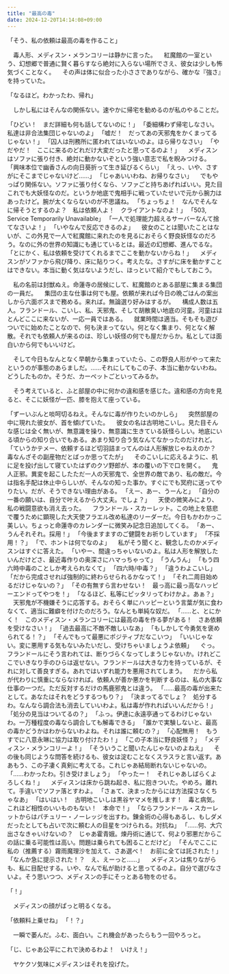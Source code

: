 ```yaml
---
title: "最高の毒"
date: 2024-12-20T14:14:08+09:00
---
```

「そう、私の依頼は最高の毒を作ること」

　毒人形、メディスン・メランコリーは静かに言った。
　紅魔館の一室という、幻想郷で普通に賢く暮らすなら絶対に入らない場所でさえ、彼女は少しも怖気づくことなく。
　その声は体に似合った小ささでありながら、確かな『強さ』を持っていた。

「なるほど。わかったわ、帰れ」

　しかし私にはそんなの関係ない。速やかに帰宅を勧めるのが私のやることだ。

「ひどい！　まだ詳細も何も話してないのに！」
「委細構わず帰宅しなさい。私達は非合法集団じゃないのよ」
「嘘だ！　だってあの天邪鬼をかくまってるじゃない！」
「囚人は刑務所に匿われてはいないのよ。ほら帰りなさい」
「やだやだ！　ここに来るのどれだけ大変だったと思ってるのよ！」
　メディスンはソファに張り付き、絶対に動かないぞという強い意志で私を睨みつける。
「興味本位で幽香さんの向日葵折って生き延びるくらい」
「えっ、いや、さすがにそこまでじゃないけど……」
「じゃあいいわね、お帰りなさい」
　でもやっぱり関係ない。ソファに張り付くなら、ソファごと持ちあげればいい。見た目これでも大妖怪なのだ。というか地底で鬼相手に戦っていたせいで元から腕力はあったけど。腕が太くならないのが不思議ね。
「ちょっちょ！　なんでそんなに帰そうとするのよ？　私は依頼人よ！　クライアントなのよ！」
「503, Service Temporarily Unavailable」
「一人で処理能力超えるサーバーなんて捨てなさいよ！」
「いやなんで反応できるのよ」
　彼女のことは聞いたことはないが、この外見で一人で紅魔館に来れたのを見るにおそらく野良妖怪なのだろう。なのに外の世界の知識にも通じているとは。最近の幻想郷、進んでるな。
「とにかく、私は依頼を受けてくれるまでここを動かないからね！」
　メディスンがソファから飛び降り、床に貼りつく。考えたな。さすがに床を動かすことはできない。本当に動く気はないようだし、ほっといて紹介でもしておこう。

　私の名前は封獣ぬえ。命蓮寺の居候にして、紅魔館のとある部屋に集まる集団の一員だ。
　集団の主な仕事は何でも屋。依頼が来れば今日の晩ごはんの案出しから六面ボスまで務める。来れば。無論選り好みはするが。
　構成人数は五人。フランドール、こいし、私、天邪鬼、そして胡散臭い地底の河童。河童はほとんどここに来ないが、一応一員ではある。
　就業時間は適当。そもそも遊びついでに始めたことなので、何も決まってない。何となく集まり、何となく解散。それでも依頼人が来るのは、珍しい妖怪の何でも屋だからか。私としては面白いから何でもいいけど。

　そして今日もなんとなく早朝から集まっていたら、この野良人形がやって来たというのが事態のあらましだ。……それにしてもこの子、本当に動かないわね。どうしたものか。そうだ、カーペットごといってみるか。

　そう考えていると、ふと部屋の中に何かの違和感を感じた。違和感の方向を見ると、そこに妖怪が一匹、膝を抱えて座っている。

「ずーいぶんと啖呵切るねえ。そんなに毒が作りたいのかしら」
　突然部屋の中に現れた彼女が、首を傾げていた。
　彼女の名は古明地こいし。見た目そんな感じは全く無いが、無意識を操り、無意識に生きている妖怪らしい。地底にいる頃からの知り合いでもある。あまり知り合う気なんてなかったのだけれど。
「ていうかテメー、依頼するほど切羽詰まってんのは人形解放じゃねえのか？　毒なんざその副産物だとばっか思ってたが」
　そのこいしに応えるように、机に足を投げ出して寝ていたはずのクソ野郎が、本の覆いの下で口を開く。
　鬼人正邪。異変を起こしたただ一人の天邪鬼で、全世界の敵であり、私の敵だ。今は指名手配は休止中らしいが、そんなの知った事か。すぐにでも冥府に送ってやりたい。だが、そうできない理由がある。
「えー、あー、うーんと」
「自分の一番の願いは、自分で叶えるから大丈夫。でしょ？」
　天使の微笑みにより、私の戦闘意欲も消え去った。
　フランドール・スカーレット。この地上を慈悲で覆うために顕現した大天使フラエル改め私達のリーダーだ。今日もかわかっこ美しい。ちょっと命蓮寺のカレンダーに微笑み記念日追加してくる。
「あー、うんそれそれ。採用！」
「今後ますますのご健闘をお祈りしています」
「不採用！？」
「で、ホントは何でなのよ」
　私がそう聞くと、観念したのかメディスンはすぐに答えた。
「いやー、間違っちゃいないのよ。私は人形を解放したいんだけどさ、最近毒作りの奥深さにハマっちゃって」
「うんうん」
「もう四六時中毒のことしか考えられなくて」
「四六時/中毒？」
「違うわよこいし」
「だから完成させれば強制的に終わらせられるかなって！」
「それ二周目始めるだけじゃないの？」
「その有無すら言わせない！　最っ高に最っ高なハッピーエンドってやつを！」
「なるほど、私等にピッタリってわけかよ。あぁ？」
　天邪鬼が不機嫌そうに応答する。おそらく単にハッピーという言葉が気に食わなくて、適当に難癖を付けたのだろう。なんとも単純な奴だ。
「……と、とにかく！　このメディスン・メランコリーには最高の毒を作る夢がある！　さあ依頼を受けなさい！」
「過去最高に不敵不敵しいなあ」
「もしかして今勇気を褒められてる！？」
「そんでもって最悪にポジティブだなこいつ」
「いいじゃない。変に悪用する気もないみたいだし、受けちゃいましょうよ依頼」
　ぐっ。フランドールにそう言われては、断りづらくなってしまうじゃないか。けれどここでいきなり手のひらは返せない。フランドールは大きな力を持っているが、それに対して善良すぎる。あれではいずれ能力を悪用されてしまう。
　だから私が代わりに慎重にならなければ。依頼人が善か悪かを判断するのは、私の大事な仕事の一つだ。ただ反対するだけの馬鹿邪鬼とは違う。
「……最高の毒が出来たとして。あなたはそれをどうするつもり？」
「決まってるでしょ？　処分するわ。なんなら調合法も消去していいわよ。私は毒が作れればいいんだから！」
「処分の見当はついてるの？」
「ふっ。伊達に永遠亭通ってるわけじゃないわ。一万種程度の毒なら調合しても解毒できる」
「誰かで実験しないと、最高の毒かどうかはわからないわよね。それは誰に頼むの？」
「心配無用！　もうすでに八意永琳に協力は取り付けたわ！」
「この子本当に野良妖怪？」
「メディスン・メランコリーよ！」
「そういうこと聞いたんじゃないのよねえ」
　その後も同じような問答を続けるも、彼女は淀むことなくスラスラと言い返す。ああもう、この子凄く真剣に考えてる。これじゃあ結局断れないじゃないの。
「……わかったわ。引き受けましょう」
「やったー！　それじゃあしばらくよろしくね！」
　メディスンは床から跳ね起き、私に抱きついた。やめろ。離れて。手違いでソファ落とすわよ。
「さぁて、決まったからには方法探さなくちゃなあ」
「はいはい！　古明地こいしは黒谷ヤマメを推します！　毒と病気。これほど相性のいいものもない！　本命で！」
「ならフランドール・スカーレットからはパチュリー・ノーレッジを出すわ。錬金術の心得もあるし、もしダメだったとしても占いで次に頼む人の目星をつけられる。対抗ね」
「……何、大穴出さなきゃいけないの？　じゃあ霍青娥。煉丹術に通じて、何より邪悪だからこの話に乗る可能性は高い。問題は乗られても困ることだけど」
「そんでここに私の（推薦する）霧雨魔理沙を加えて、さあ選べ！　お前に全ては託された！」
「なんか急に提示された！？　え、えーっと……」
　メディスンは焦りながらも、私に目配せする。いや、なんで私が助けると思ってるのよ。自分で選びなさいよ。そう思いつつ、メディスンの手にそっとある物をのせる。

「！」

　メディスンの顔がぱっと明るくなる。

「依頼料上乗せね」
「！？」

　一瞬で萎んだ。ふむ、面白い。これ機会があったらもう一回やろっと。

「じ、じゃあ公平にこれで決めるわよ！　いけえ！」

　ヤケクソ気味にメディスンはそれを投げた。
